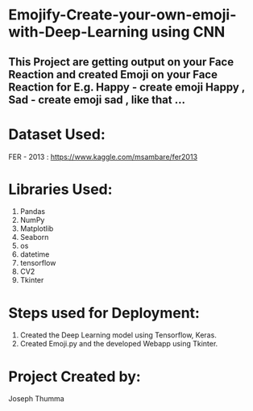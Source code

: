 # Emojify-Create-your-own-emoji-with-Deep-Learning using CNN
## This Project are getting output on your Face Reaction and created Emoji on your Face Reaction for E.g. Happy - create emoji Happy , Sad - create emoji sad , like that ...

# Dataset Used:
FER - 2013 : https://www.kaggle.com/msambare/fer2013

# Libraries Used:
1. Pandas
2. NumPy
3. Matplotlib
4. Seaborn
5. os
6. datetime
7. tensorflow
8. CV2
9. Tkinter

# Steps used for Deployment:
1. Created the Deep Learning model using Tensorflow, Keras.
2. Created Emoji.py and the developed Webapp using Tkinter.

# Project Created by:
Joseph Thumma
